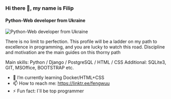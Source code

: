 ### Hi there 👋, my name is Filip
#### Python-Web developer from Ukraine
![Python-Web developer from Ukraine](https://images.wallpaperscraft.com/image/single/snake_python_predator_reptile_106830_1920x1080.jpg)

There is no limit to perfection. This profile will be a ladder on my path to excellence in programming, and you are lucky to watch this road. Discipline and motivation are the main guides on this thorny path

 Main skills: Python / Django / PostgreSQL / HTML / CSS 
 Additional: SQLite3, GIT, MSOffice, BOOTSTRAP etc. 


- 🌱 I’m currently learning Docker/HTML+CSS
- 📫 How to reach me: https://linktr.ee/fengwuu 
- ⚡ Fun fact: I`ll be top programmer 
